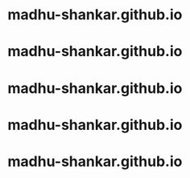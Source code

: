 # madhu-shankar.github.io
# madhu-shankar.github.io
# madhu-shankar.github.io
# madhu-shankar.github.io
# madhu-shankar.github.io
